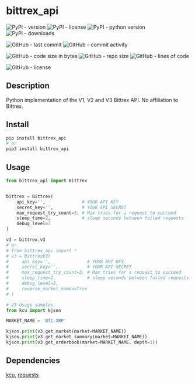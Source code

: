 # bittrex_api

![PyPI - version](https://img.shields.io/pypi/v/bittrex_api?style=flat-square)
![PyPI - license](https://img.shields.io/pypi/l/bittrex_api?label=package%20license&style=flat-square)
![PyPI - python version](https://img.shields.io/pypi/pyversions/bittrex_api?logo=pypi&style=flat-square)
![PyPI - downloads](https://img.shields.io/pypi/dm/bittrex_api?logo=pypi&style=flat-square)

![GitHub - last commit](https://img.shields.io/github/last-commit/kkristof200/py_bittrex_api?style=flat-square)
![GitHub - commit activity](https://img.shields.io/github/commit-activity/m/kkristof200/py_bittrex_api?style=flat-square) 

![GitHub - code size in bytes](https://img.shields.io/github/languages/code-size/kkristof200/py_bittrex_api?style=flat-square)
![GitHub - repo size](https://img.shields.io/github/repo-size/kkristof200/py_bittrex_api?style=flat-square)
![GitHub - lines of code](https://img.shields.io/tokei/lines/github/kkristof200/py_bittrex_api?style=flat-square)

![GitHub - license](https://img.shields.io/github/license/kkristof200/py_bittrex_api?label=repo%20license&style=flat-square)

## Description

Python implementation of the V1, V2 and V3 Bittrex API. No affiliation to Bittrex.

## Install

~~~~bash
pip install bittrex_api
# or
pip3 install bittrex_api
~~~~

## Usage
~~~~python
from bittrex_api import Bittrex


bittrex = Bittrex(
    api_key='',              # YOUR API KEY
    secret_key='',           # YOUR API SECRET
    max_request_try_count=3, # Max tries for a request to succeed
    sleep_time=2,            # sleep seconds between failed requests
    debug_level=3
)

v3 = bittrex.v3
# or
# from bittrex_api import *
# v3 = BittrexV3(
#     api_key='',              # YOUR API KEY
#     secret_key='',           # YOUR API SECRET
#     max_request_try_count=3, # Max tries for a request to succeed
#     sleep_time=2,            # sleep seconds between failed requests
#     debug_level=3,
#     reverse_market_names=True
# )

# V3 Usage samples
from kcu import kjson

MARKET_NAME = 'BTC-XRP'

kjson.print(v3.get_market(market=MARKET_NAME))
kjson.print(v3.get_market_summary(market=MARKET_NAME))
kjson.print(v3.get_orderbook(market=MARKET_NAME, depth=1))
~~~~

## Dependencies

[kcu](https://pypi.org/project/kcu), [requests](https://pypi.org/project/requests)
